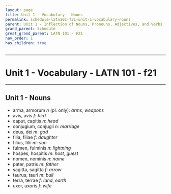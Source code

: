 ```yaml
---
layout: page
title: Unit 1 - Vocabulary - Nouns
permalink: schedule-latn101-f21-unit-1-vocabulary-nouns
parent: Unit 1 - Inflection of Nouns, Pronouns, Adjectives, and Verbs
grand_parent: Schedule
great_grand_parent: LATN 101 - F21
nav_order: 1
has_children: true
---
```

***

# Unit 1 - Vocabulary - LATN 101 - f21

***

## Unit 1 - Nouns

- arma, armorum *n* (pl. only): *arms, weapons*
- avis, avis *f*: *bird*
- caput, capitis *n*: *head*
- conjugium, conjugii *n*: *marriage*
- deus, dei *m*: *god*
- filia, filiae *f*: *daughter*
- filius, filii *m*: *son*
- fulmen, fulminis *n*: *lightning*
- hospes, hospitis *m*: *host*, *guest*
- nomen, nominis *n*: *name*
- pater, patris *m*: *father*
- sagitta, sagitta *f*: *arrow*
- taurus, tauri *m*: *bull*
- terra, terrae *f*: *land*, *earth*
- uxor, uxoris *f*: *wife*
